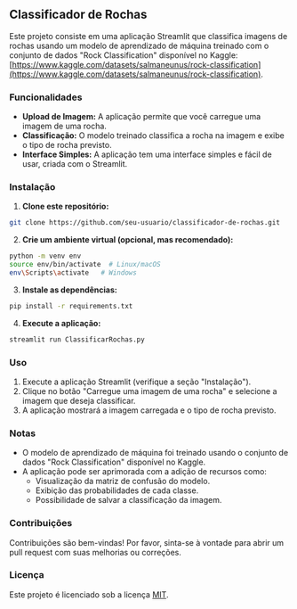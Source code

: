 ## Classificador de Rochas 

Este projeto consiste em uma aplicação Streamlit que classifica imagens de rochas usando um modelo de aprendizado de máquina treinado com o conjunto de dados "Rock Classification" disponível no Kaggle: [https://www.kaggle.com/datasets/salmaneunus/rock-classification](https://www.kaggle.com/datasets/salmaneunus/rock-classification).

### Funcionalidades

* **Upload de Imagem:** A aplicação permite que você carregue uma imagem de uma rocha.
* **Classificação:** O modelo treinado classifica a rocha na imagem e exibe o tipo de rocha previsto.
* **Interface Simples:** A aplicação tem uma interface simples e fácil de usar, criada com o Streamlit.

### Instalação

1. **Clone este repositório:**
```bash
git clone https://github.com/seu-usuario/classificador-de-rochas.git
```

2. **Crie um ambiente virtual (opcional, mas recomendado):**
```bash
python -m venv env
source env/bin/activate  # Linux/macOS
env\Scripts\activate   # Windows
```

3. **Instale as dependências:**
```bash
pip install -r requirements.txt
```

4. **Execute a aplicação:**
```bash
streamlit run ClassificarRochas.py
```

### Uso

1. Execute a aplicação Streamlit (verifique a seção "Instalação").
2. Clique no botão "Carregue uma imagem de uma rocha" e selecione a imagem que deseja classificar.
3. A aplicação mostrará a imagem carregada e o tipo de rocha previsto.

### Notas

* O modelo de aprendizado de máquina foi treinado usando o conjunto de dados "Rock Classification" disponível no Kaggle. 
* A aplicação pode ser aprimorada com a adição de recursos como:
    * Visualização da matriz de confusão do modelo.
    * Exibição das probabilidades de cada classe.
    * Possibilidade de salvar a classificação da imagem.

### Contribuições

Contribuições são bem-vindas! Por favor, sinta-se à vontade para abrir um pull request com suas melhorias ou correções.

### Licença

Este projeto é licenciado sob a licença [MIT](LICENSE). 
